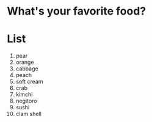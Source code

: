 # What's your favorite food?

# List
1. pear
2. orange
3. cabbage
4. peach
5. soft cream
6. crab
7. kimchi
8. negitoro
9. sushi
10. clam shell
